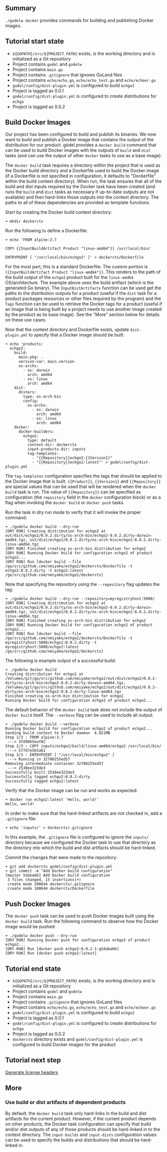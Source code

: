 Summary
-------
`./godelw docker` provides commands for building and publishing Docker images.

Tutorial start state
--------------------
* `${GOPATH}/src/${PROJECT_PATH}` exists, is the working directory and is initialized as a Git repository
* Project contains `godel` and `godelw`
* Project contains `main.go`
* Project contains `.gitignore` that ignores GoLand files
* Project contains `echo/echo.go`, `echo/echo_test.go` and `echo/echoer.go`
* `godel/config/dist-plugin.yml` is configured to build `echgo2`
* Project is tagged as 0.0.1
* `godel/config/dist-plugin.yml` is configured to create distributions for `echgo`
* Project is tagged as 0.0.2

Build Docker Images
-------------------
Our project has been configured to build and publish its binaries. We now want to build and publish a Docker image that
contains the output of the distribution for our product. gödel provides a `docker build` command that can be used to
build Docker images with the outputs of `build` and `dist` tasks (and can use the output of other `docker` tasks to use
as a base image).

The `docker build` task requires a directory within the project that is used as the Docker build directory and a
Dockerfile used to build the Docker image (if a Dockerfile is not specified in configuration, it defaults to
"Dockerfile" within the build context directory). When run, the task ensures that all of the build and dist inputs
required by the Docker task have been created (and runs the `build` and `dist` tasks as necessary if up-to-date outputs
are not available) and then hard-links those outputs into the context directory. The paths to all of these dependencies
are provided as template functions.

Start by creating the Docker build context directory:

```
➜ mkdir dockerctx
```

Run the following to define a Dockerfile:

```
➜ echo 'FROM alpine:3.7

COPY {{InputBuildArtifact Product "linux-amd64"}} /usr/local/bin/

ENTRYPOINT [ "/usr/local/bin/echgo2" ]' > dockerctx/Dockerfile
```

For the most part, this is a standard Dockerfile. The custom portion is `{{InputBuildArtifact Product "linux-amd64"}}`.
This renders to the path of the build output of the `echgo2` product built for the `linux-amd64` OS/architecture. The
example above uses the build artifact (which is the generated Go binary). The `InputDistArtifacts` function can be used
get the paths to the distribution outputs for a product (useful if the `dist` task for a product packages resources or
other files required by the program) and the `Tags` function can be used to retrieve the Docker tags for a product
(useful if an image that is being built by a project needs to use another image created by the product as its base
image). See the "More" section below for details on these use cases.

Now that the context directory and Dockerfile exists, update `dist-plugin.yml` to specify that a Docker image should be
built:

```
➜ echo 'products:
  echgo2:
    build:
      main-pkg: .
      version-var: main.version
      os-archs:
        - os: darwin
          arch: amd64
        - os: linux
          arch: amd64
    dist:
      disters:
        type: os-arch-bin
        config:
          os-archs:
            - os: darwin
              arch: amd64
            - os: linux
              arch: amd64
    docker:
      docker-builders:
        echgo2:
          type: default
          context-dir: dockerctx
          input-products-dir: inputs
          tag-templates:
            - "{{Repository}}echgo2:{{Version}}"
            - "{{Repository}}echgo2:latest"' > godel/config/dist-plugin.yml
```

The `tag-templates` configuration specifies the tags that should be applied to the Docker image that is built.
`{{Product}}`, `{{Version}}` and `{{Repository}}` are special values that can be used that will be rendered when the
`docker build` task is run. The value of `{{Repository}}` can be specified as configuration (the `repository` field in
the `docker` configuration block) or as a flag when invoking the `docker build` or `docker push` tasks.

Run the task in dry run mode to verify that it will invoke the proper command:

```
➜ ./godelw docker build --dry-run
[DRY RUN] Creating distribution for echgo2 at out/dist/echgo2/0.0.2.dirty/os-arch-bin/echgo2-0.0.2.dirty-darwin-amd64.tgz, out/dist/echgo2/0.0.2.dirty/os-arch-bin/echgo2-0.0.2.dirty-linux-amd64.tgz
[DRY RUN] Finished creating os-arch-bin distribution for echgo2
[DRY RUN] Running Docker build for configuration echgo2 of product echgo2...
[DRY RUN] Run [docker build --file /go/src/github.com/nmiyake/echgo2/dockerctx/Dockerfile -t echgo2:0.0.2.dirty -t echgo2:latest /go/src/github.com/nmiyake/echgo2/dockerctx]
```

Note that specifying the repository using the `--repository` flag updates the tag:

```
➜ ./godelw docker build --dry-run --repository=myregistryhost:5000/
[DRY RUN] Creating distribution for echgo2 at out/dist/echgo2/0.0.2.dirty/os-arch-bin/echgo2-0.0.2.dirty-darwin-amd64.tgz, out/dist/echgo2/0.0.2.dirty/os-arch-bin/echgo2-0.0.2.dirty-linux-amd64.tgz
[DRY RUN] Finished creating os-arch-bin distribution for echgo2
[DRY RUN] Running Docker build for configuration echgo2 of product echgo2...
[DRY RUN] Run [docker build --file /go/src/github.com/nmiyake/echgo2/dockerctx/Dockerfile -t myregistryhost:5000/echgo2:0.0.2.dirty -t myregistryhost:5000/echgo2:latest /go/src/github.com/nmiyake/echgo2/dockerctx]
```

The following is example output of a successful build:

```
➜ ./godelw docker build
Creating distribution for echgo2 at /Volumes/git/go/src/github.com/nmiyake/echgo2/out/dist/echgo2/0.0.2-dirty/os-arch-bin/echgo2-0.0.2-dirty-darwin-amd64.tgz, /Volumes/git/go/src/github.com/nmiyake/echgo2/out/dist/echgo2/0.0.2-dirty/os-arch-bin/echgo2-0.0.2-dirty-linux-amd64.tgz
Finished creating os-arch-bin distribution for echgo2
Running Docker build for configuration echgo2 of product echgo2...
```

The default behavior of the `docker build` task does not include the output of `docker build` itself. The `--verbose`
flag can be used to include all output:

```
➜ ./godelw docker build --verbose
Running Docker build for configuration echgo2 of product echgo2...
Sending build context to Docker daemon  6.021MB
Step 1/3 : FROM alpine:3.7
 ---> 3fd9065eaf02
Step 2/3 : COPY inputs/echgo2/build/linux-amd64/echgo2 /usr/local/bin/
 ---> 57767e5b5a61
Step 3/3 : ENTRYPOINT [ "/usr/local/bin/echgo2" ]
 ---> Running in 32700255ed57
Removing intermediate container 32700255ed57
 ---> 2538ee323de3
Successfully built 2538ee323de3
Successfully tagged echgo2:0.0.2-dirty
Successfully tagged echgo2:latest
```

Verify that the Docker image can be run and works as expected:

```
➜ docker run echgo2:latest 'Hello, world!'
Hello, world!
```

In order to make sure that the hard-linked artifacts are not checked in, add a `.gitignore` file:

```
➜ echo 'inputs/' > dockerctx/.gitignore
```

In this example, the `.gitignore` file is configured to ignore the `inputs/` directory because we configured the Docker
task to use that directory as the directory into which the build and dist artifacts should be hard-linked.

Commit the changes that were made to the repository:

```
➜ git add dockerctx godel/config/dist-plugin.yml
➜ git commit -m "Add Docker build configuration"
[master 5daba6b] Add Docker build configuration
 3 files changed, 15 insertions(+)
 create mode 100644 dockerctx/.gitignore
 create mode 100644 dockerctx/Dockerfile
```

Push Docker Images
------------------
The `docker push` task can be used to push Docker images built using the `docker build` task. Run the following command
to observe how the Docker image would be pushed:

```
➜ ./godelw docker push --dry-run
[DRY RUN] Running Docker push for configuration echgo2 of product echgo2...
[DRY RUN] Run [docker push echgo2:0.0.2-1-g5daba6b]
[DRY RUN] Run [docker push echgo2:latest]
```

Tutorial end state
------------------
* `${GOPATH}/src/${PROJECT_PATH}` exists, is the working directory and is initialized as a Git repository
* Project contains `godel` and `godelw`
* Project contains `main.go`
* Project contains `.gitignore` that ignores GoLand files
* Project contains `echo/echo.go`, `echo/echo_test.go` and `echo/echoer.go`
* `godel/config/dist-plugin.yml` is configured to build `echgo2`
* Project is tagged as 0.0.1
* `godel/config/dist-plugin.yml` is configured to create distributions for `echgo`
* Project is tagged as 0.0.2
* `dockerctx` directory exists and `godel/config/dist-plugin.yml` is configured to build Docker images for the product

Tutorial next step
------------------
[Generate license headers](https://github.com/palantir/godel/wiki/License-headers)

More
----
### Use build or dist artifacts of dependent products
By default, the `docker build` task only hard-links in the build and dist artifacts for the current product. However, if
the current product depends on other products, the Docker task configuration can specify that build and/or dist outputs
of any of those products should be hard-linked in to the context directory. The `input-builds` and `input-dists`
configuration values can be used to specify the builds and distributions that should be hard-linked in.
